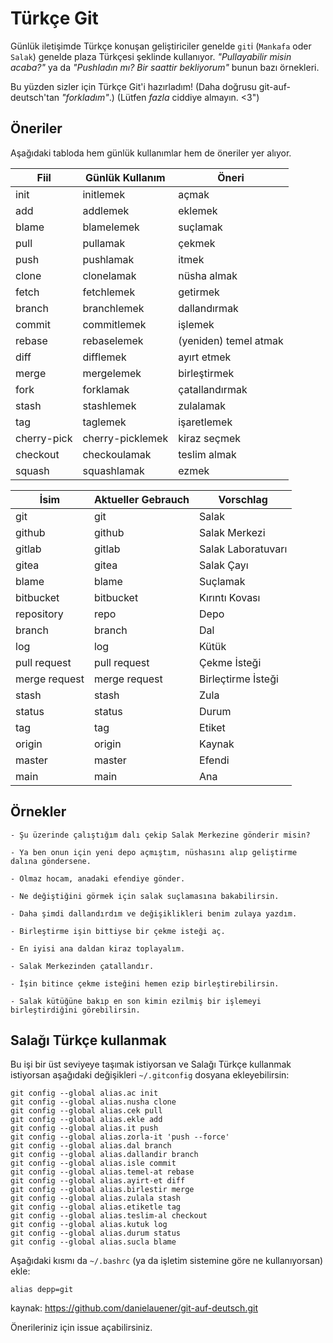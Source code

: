 # Türkçe Git

Günlük iletişimde Türkçe konuşan geliştiriciler genelde `git`i
(`Mankafa` oder `Salak`) genelde plaza Türkçesi şeklinde kullanıyor.
_"Pullayabilir misin acaba?"_ ya da  _"Pushladın mı? Bir saattir bekliyorum"_ 
bunun bazı örnekleri.

Bu yüzden sizler için Türkçe Git'i hazırladım!
(Daha doğrusu git-auf-deutsch'tan _"forkladım"_.)
(Lütfen _fazla_ ciddiye almayın. <3")

## Öneriler

Aşağıdaki tabloda hem günlük kullanımlar hem de öneriler yer alıyor.

| Fiil        | Günlük Kullanım    | Öneri                 |
|-------------|--------------------|-----------------------|
| init        | initlemek          | açmak                 |
| add         | addlemek           | eklemek               |
| blame       | blamelemek         | suçlamak              |
| pull        | pullamak           | çekmek                |
| push        | pushlamak          | itmek                 |
| clone       | clonelamak         | nüsha almak           |
| fetch       | fetchlemek         | getirmek              |
| branch      | branchlemek        | dallandırmak          |
| commit      | commitlemek        | işlemek               |
| rebase      | rebaselemek        | (yeniden) temel atmak |
| diff        | difflemek          | ayırt etmek           |
| merge       | mergelemek         | birleştirmek          |
| fork        | forklamak          | çatallandırmak        |
| stash       | stashlemek         | zulalamak             |
| tag         | taglemek           | işaretlemek           |
| cherry-pick | cherry-picklemek   | kiraz seçmek          |
| checkout    | checkoulamak       | teslim almak          |
| squash      | squashlamak        | ezmek                 |


| İsim          | Aktueller Gebrauch | Vorschlag                  |
|---------------|--------------------|----------------------------|
| git           | git                | Salak                      |
| github        | github             | Salak Merkezi              |
| gitlab        | gitlab             | Salak Laboratuvarı         |
| gitea         | gitea              | Salak Çayı                 |
| blame         | blame              | Suçlamak                   |
| bitbucket     | bitbucket          | Kırıntı Kovası             |
| repository    | repo               | Depo                       |
| branch        | branch             | Dal                        |
| log           | log                | Kütük                      |
| pull request  | pull request       | Çekme İsteği               |
| merge request | merge request      | Birleçtirme İsteği         |
| stash         | stash              | Zula                       |
| status        | status             | Durum                      |
| tag           | tag                | Etiket                     |
| origin        | origin             | Kaynak                     |
| master        | master             | Efendi                     |
| main          | main               | Ana                        |

## Örnekler

    - Şu üzerinde çalıştığım dalı çekip Salak Merkezine gönderir misin?
    
    - Ya ben onun için yeni depo açmıştım, nüshasını alıp geliştirme dalına göndersene.

    - Olmaz hocam, anadaki efendiye gönder.
    
    - Ne değiştiğini görmek için salak suçlamasına bakabilirsin.

    - Daha şimdi dallandırdım ve değişiklikleri benim zulaya yazdım.

    - Birleştirme işin bittiyse bir çekme isteği aç.
    
    - En iyisi ana daldan kiraz toplayalım.

    - Salak Merkezinden çatallandır.
    
    - İşin bitince çekme isteğini hemen ezip birleştirebilirsin.
    
    - Salak kütüğüne bakıp en son kimin ezilmiş bir işlemeyi birleştirdiğini görebilirsin.

## Salağı Türkçe kullanmak

Bu işi bir üst seviyeye taşımak istiyorsan ve Salağı Türkçe kullanmak istiyorsan aşağıdaki değişikleri `~/.gitconfig` dosyana ekleyebilirsin:

    git config --global alias.ac init
    git config --global alias.nusha clone
    git config --global alias.cek pull
    git config --global alias.ekle add
    git config --global alias.it push
    git config --global alias.zorla-it 'push --force'
    git config --global alias.dal branch
    git config --global alias.dallandir branch
    git config --global alias.isle commit
    git config --global alias.temel-at rebase
    git config --global alias.ayirt-et diff
    git config --global alias.birlestir merge
    git config --global alias.zulala stash
    git config --global alias.etiketle tag
    git config --global alias.teslim-al checkout
    git config --global alias.kutuk log
    git config --global alias.durum status
    git config --global alias.sucla blame

Aşağıdaki kısmı da `~/.bashrc` (ya da işletim sistemine göre ne kullanıyorsan) ekle:

    alias depp=git

kaynak: https://github.com/danielauener/git-auf-deutsch.git

Önerileriniz için issue açabilirsiniz.
